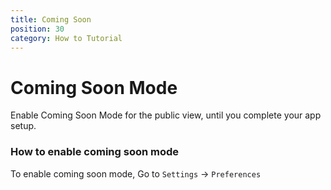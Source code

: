 ```yaml
---
title: Coming Soon
position: 30
category: How to Tutorial
---
```


# Coming Soon Mode

Enable Coming Soon Mode for the public view, until you complete your app setup. 

### How to enable coming soon mode
To enable coming soon mode, Go to `Settings` -> `Preferences`
